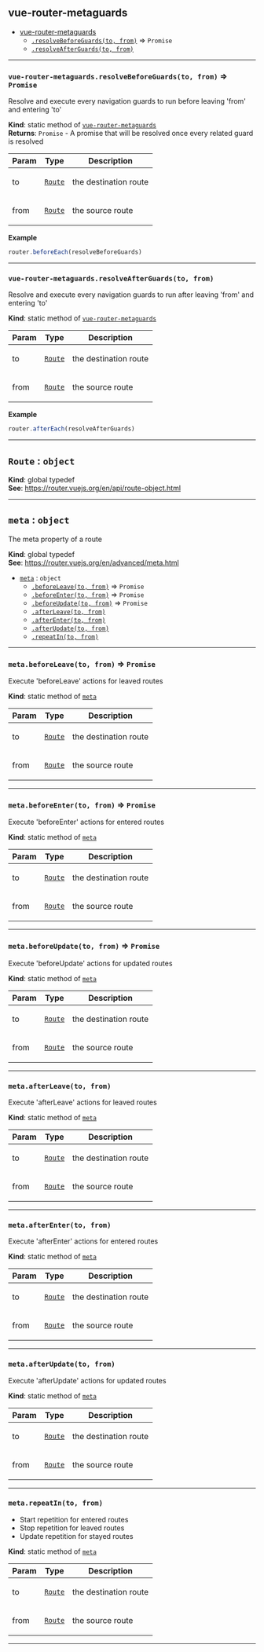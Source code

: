 <a name="module_vue-router-metaguards"></a>

## vue-router-metaguards

* [vue-router-metaguards](#module_vue-router-metaguards)
    * [`.resolveBeforeGuards(to, from)`](#module_vue-router-metaguards.resolveBeforeGuards) ⇒ <code>Promise</code>
    * [`.resolveAfterGuards(to, from)`](#module_vue-router-metaguards.resolveAfterGuards)


* * *

<a name="module_vue-router-metaguards.resolveBeforeGuards"></a>

### `vue-router-metaguards.resolveBeforeGuards(to, from)` ⇒ <code>Promise</code>
Resolve and execute every navigation guards to run before leaving 'from' and entering 'to'

**Kind**: static method of [<code>vue-router-metaguards</code>](#module_vue-router-metaguards)  
**Returns**: <code>Promise</code> - A promise that will be resolved once every related guard is resolved  
<table>
  <thead>
    <tr>
      <th>Param</th><th>Type</th><th>Description</th>
    </tr>
  </thead>
  <tbody>
<tr>
    <td>to</td><td><code><a href="#Route">Route</a></code></td><td><p>the destination route</p>
</td>
    </tr><tr>
    <td>from</td><td><code><a href="#Route">Route</a></code></td><td><p>the source route</p>
</td>
    </tr>  </tbody>
</table>

**Example**  
```js
router.beforeEach(resolveBeforeGuards)
```

* * *

<a name="module_vue-router-metaguards.resolveAfterGuards"></a>

### `vue-router-metaguards.resolveAfterGuards(to, from)`
Resolve and execute every navigation guards to run after leaving 'from' and entering 'to'

**Kind**: static method of [<code>vue-router-metaguards</code>](#module_vue-router-metaguards)  
<table>
  <thead>
    <tr>
      <th>Param</th><th>Type</th><th>Description</th>
    </tr>
  </thead>
  <tbody>
<tr>
    <td>to</td><td><code><a href="#Route">Route</a></code></td><td><p>the destination route</p>
</td>
    </tr><tr>
    <td>from</td><td><code><a href="#Route">Route</a></code></td><td><p>the source route</p>
</td>
    </tr>  </tbody>
</table>

**Example**  
```js
router.afterEach(resolveAfterGuards)
```

* * *

<a name="Route"></a>

## `Route` : <code>object</code>
**Kind**: global typedef  
**See**: https://router.vuejs.org/en/api/route-object.html  

* * *

<a name="meta"></a>

## `meta` : <code>object</code>
The meta property of a route

**Kind**: global typedef  
**See**: https://router.vuejs.org/en/advanced/meta.html  

* [`meta`](#meta) : <code>object</code>
    * [`.beforeLeave(to, from)`](#meta.beforeLeave) ⇒ <code>Promise</code>
    * [`.beforeEnter(to, from)`](#meta.beforeEnter) ⇒ <code>Promise</code>
    * [`.beforeUpdate(to, from)`](#meta.beforeUpdate) ⇒ <code>Promise</code>
    * [`.afterLeave(to, from)`](#meta.afterLeave)
    * [`.afterEnter(to, from)`](#meta.afterEnter)
    * [`.afterUpdate(to, from)`](#meta.afterUpdate)
    * [`.repeatIn(to, from)`](#meta.repeatIn)


* * *

<a name="meta.beforeLeave"></a>

### `meta.beforeLeave(to, from)` ⇒ <code>Promise</code>
Execute 'beforeLeave' actions for leaved routes

**Kind**: static method of [<code>meta</code>](#meta)  
<table>
  <thead>
    <tr>
      <th>Param</th><th>Type</th><th>Description</th>
    </tr>
  </thead>
  <tbody>
<tr>
    <td>to</td><td><code><a href="#Route">Route</a></code></td><td><p>the destination route</p>
</td>
    </tr><tr>
    <td>from</td><td><code><a href="#Route">Route</a></code></td><td><p>the source route</p>
</td>
    </tr>  </tbody>
</table>


* * *

<a name="meta.beforeEnter"></a>

### `meta.beforeEnter(to, from)` ⇒ <code>Promise</code>
Execute 'beforeEnter' actions for entered routes

**Kind**: static method of [<code>meta</code>](#meta)  
<table>
  <thead>
    <tr>
      <th>Param</th><th>Type</th><th>Description</th>
    </tr>
  </thead>
  <tbody>
<tr>
    <td>to</td><td><code><a href="#Route">Route</a></code></td><td><p>the destination route</p>
</td>
    </tr><tr>
    <td>from</td><td><code><a href="#Route">Route</a></code></td><td><p>the source route</p>
</td>
    </tr>  </tbody>
</table>


* * *

<a name="meta.beforeUpdate"></a>

### `meta.beforeUpdate(to, from)` ⇒ <code>Promise</code>
Execute 'beforeUpdate' actions for updated routes

**Kind**: static method of [<code>meta</code>](#meta)  
<table>
  <thead>
    <tr>
      <th>Param</th><th>Type</th><th>Description</th>
    </tr>
  </thead>
  <tbody>
<tr>
    <td>to</td><td><code><a href="#Route">Route</a></code></td><td><p>the destination route</p>
</td>
    </tr><tr>
    <td>from</td><td><code><a href="#Route">Route</a></code></td><td><p>the source route</p>
</td>
    </tr>  </tbody>
</table>


* * *

<a name="meta.afterLeave"></a>

### `meta.afterLeave(to, from)`
Execute 'afterLeave' actions for leaved routes

**Kind**: static method of [<code>meta</code>](#meta)  
<table>
  <thead>
    <tr>
      <th>Param</th><th>Type</th><th>Description</th>
    </tr>
  </thead>
  <tbody>
<tr>
    <td>to</td><td><code><a href="#Route">Route</a></code></td><td><p>the destination route</p>
</td>
    </tr><tr>
    <td>from</td><td><code><a href="#Route">Route</a></code></td><td><p>the source route</p>
</td>
    </tr>  </tbody>
</table>


* * *

<a name="meta.afterEnter"></a>

### `meta.afterEnter(to, from)`
Execute 'afterEnter' actions for entered routes

**Kind**: static method of [<code>meta</code>](#meta)  
<table>
  <thead>
    <tr>
      <th>Param</th><th>Type</th><th>Description</th>
    </tr>
  </thead>
  <tbody>
<tr>
    <td>to</td><td><code><a href="#Route">Route</a></code></td><td><p>the destination route</p>
</td>
    </tr><tr>
    <td>from</td><td><code><a href="#Route">Route</a></code></td><td><p>the source route</p>
</td>
    </tr>  </tbody>
</table>


* * *

<a name="meta.afterUpdate"></a>

### `meta.afterUpdate(to, from)`
Execute 'afterUpdate' actions for updated routes

**Kind**: static method of [<code>meta</code>](#meta)  
<table>
  <thead>
    <tr>
      <th>Param</th><th>Type</th><th>Description</th>
    </tr>
  </thead>
  <tbody>
<tr>
    <td>to</td><td><code><a href="#Route">Route</a></code></td><td><p>the destination route</p>
</td>
    </tr><tr>
    <td>from</td><td><code><a href="#Route">Route</a></code></td><td><p>the source route</p>
</td>
    </tr>  </tbody>
</table>


* * *

<a name="meta.repeatIn"></a>

### `meta.repeatIn(to, from)`
- Start repetition for entered routes- Stop repetition for leaved routes- Update repetition for stayed routes

**Kind**: static method of [<code>meta</code>](#meta)  
<table>
  <thead>
    <tr>
      <th>Param</th><th>Type</th><th>Description</th>
    </tr>
  </thead>
  <tbody>
<tr>
    <td>to</td><td><code><a href="#Route">Route</a></code></td><td><p>the destination route</p>
</td>
    </tr><tr>
    <td>from</td><td><code><a href="#Route">Route</a></code></td><td><p>the source route</p>
</td>
    </tr>  </tbody>
</table>


* * *

